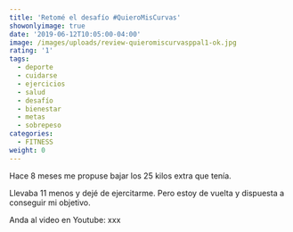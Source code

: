 ```yaml
---
title: 'Retomé el desafío #QuieroMisCurvas'
showonlyimage: true
date: '2019-06-12T10:05:00-04:00'
image: /images/uploads/review-quieromiscurvasppal1-ok.jpg
rating: '1'
tags:
  - deporte
  - cuidarse
  - ejercicios
  - salud
  - desafío
  - bienestar
  - metas
  - sobrepeso
categories:
  - FITNESS
weight: 0
---
```

Hace 8 meses me propuse bajar los 25 kilos extra que tenía. 

<!--more-->

Llevaba 11 menos y dejé de ejercitarme. Pero estoy de vuelta y dispuesta a conseguir mi objetivo.

Anda al video en Youtube: xxx
